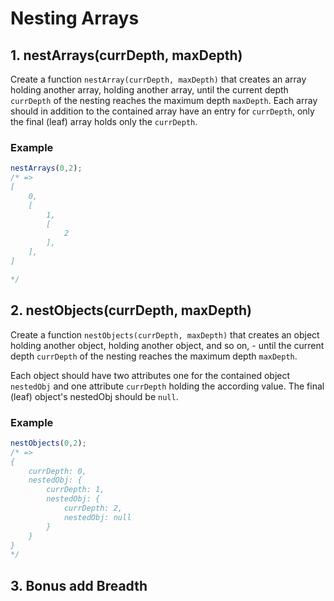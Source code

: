 # Nesting Arrays

## 1. nestArrays(currDepth, maxDepth)

Create a function `nestArray(currDepth, maxDepth)` that creates an array holding another array, holding another array, until the current depth `currDepth` of the nesting reaches the maximum depth `maxDepth`.
Each array should in addition to the contained array have an entry for `currDepth`, only the final (leaf) array holds only the `currDepth`.

### Example

```javascript
nestArrays(0,2);
/* =>
[
    0,
    [
        1,
        [
            2
        ],
    ],
]

*/
```

## 2. nestObjects(currDepth, maxDepth)

Create a function `nestObjects(currDepth, maxDepth)` that creates an object holding another object, holding another object, and so on, - until the current depth `currDepth` of the nesting reaches the maximum depth `maxDepth`.

Each object should have two attributes one for the contained object `nestedObj` and one attribute `currDepth` holding the according value. The final (leaf) object's nestedObj should be `null`.

### Example

```javascript
nestObjects(0,2);
/* =>
{
    currDepth: 0,
    nestedObj: {
        currDepth: 1,
        nestedObj: {
            currDepth: 2,
            nestedObj: null
        }
    }
}
*/

```

## 3. Bonus add Breadth
